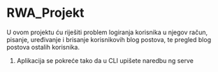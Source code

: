 # RWA_Projekt


U ovom projektu ću riješiti problem logiranja korisnika u njegov
račun, pisanje, uređivanje i brisanje korisnikovih
blog postova, te pregled blog postova ostalih korisnika.

1. Aplikacija se pokreće tako da u CLI upišete naredbu ng serve
